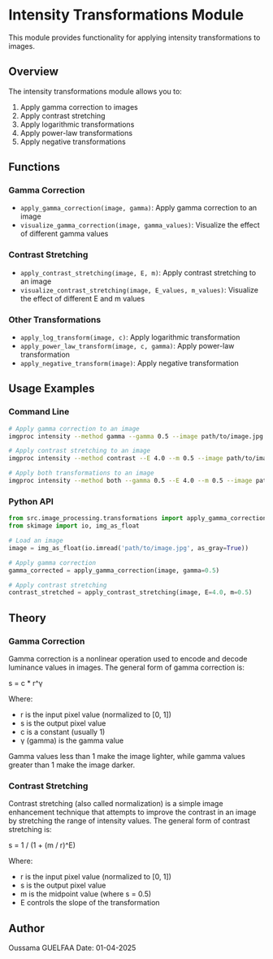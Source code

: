 # Intensity Transformations Module

This module provides functionality for applying intensity transformations to images.

## Overview

The intensity transformations module allows you to:

1. Apply gamma correction to images
2. Apply contrast stretching
3. Apply logarithmic transformations
4. Apply power-law transformations
5. Apply negative transformations

## Functions

### Gamma Correction

- `apply_gamma_correction(image, gamma)`: Apply gamma correction to an image
- `visualize_gamma_correction(image, gamma_values)`: Visualize the effect of different gamma values

### Contrast Stretching

- `apply_contrast_stretching(image, E, m)`: Apply contrast stretching to an image
- `visualize_contrast_stretching(image, E_values, m_values)`: Visualize the effect of different E and m values

### Other Transformations

- `apply_log_transform(image, c)`: Apply logarithmic transformation
- `apply_power_law_transform(image, c, gamma)`: Apply power-law transformation
- `apply_negative_transform(image)`: Apply negative transformation

## Usage Examples

### Command Line

```bash
# Apply gamma correction to an image
imgproc intensity --method gamma --gamma 0.5 --image path/to/image.jpg

# Apply contrast stretching to an image
imgproc intensity --method contrast --E 4.0 --m 0.5 --image path/to/image.jpg

# Apply both transformations to an image
imgproc intensity --method both --gamma 0.5 --E 4.0 --m 0.5 --image path/to/image.jpg
```

### Python API

```python
from src.image_processing.transformations import apply_gamma_correction, apply_contrast_stretching
from skimage import io, img_as_float

# Load an image
image = img_as_float(io.imread('path/to/image.jpg', as_gray=True))

# Apply gamma correction
gamma_corrected = apply_gamma_correction(image, gamma=0.5)

# Apply contrast stretching
contrast_stretched = apply_contrast_stretching(image, E=4.0, m=0.5)
```

## Theory

### Gamma Correction

Gamma correction is a nonlinear operation used to encode and decode luminance values in images. The general form of gamma correction is:

s = c * r^γ

Where:
- r is the input pixel value (normalized to [0, 1])
- s is the output pixel value
- c is a constant (usually 1)
- γ (gamma) is the gamma value

Gamma values less than 1 make the image lighter, while gamma values greater than 1 make the image darker.

### Contrast Stretching

Contrast stretching (also called normalization) is a simple image enhancement technique that attempts to improve the contrast in an image by stretching the range of intensity values. The general form of contrast stretching is:

s = 1 / (1 + (m / r)^E)

Where:
- r is the input pixel value (normalized to [0, 1])
- s is the output pixel value
- m is the midpoint value (where s = 0.5)
- E controls the slope of the transformation

## Author

Oussama GUELFAA
Date: 01-04-2025
